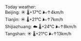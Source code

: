 Today weather:  
Beijing: ☀️   🌡️+17°C 🌬️↑4km/h  
Tianjin: ☀️   🌡️+21°C 🌬️↑7km/h  
Shijiazhuang: ☁️   🌡️+24°C 🌬️↑8km/h  
Tangshan: ☀️   🌡️+21°C 🌬️↑13km/h  
